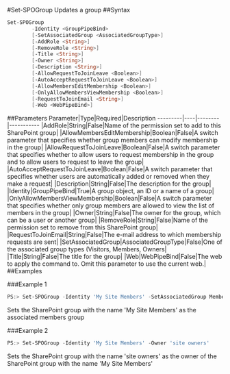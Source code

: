 #Set-SPOGroup
Updates a group
##Syntax
```powershell
Set-SPOGroup
        -Identity <GroupPipeBind>
        [-SetAssociatedGroup <AssociatedGroupType>]
        [-AddRole <String>]
        [-RemoveRole <String>]
        [-Title <String>]
        [-Owner <String>]
        [-Description <String>]
        [-AllowRequestToJoinLeave <Boolean>]
        [-AutoAcceptRequestToJoinLeave <Boolean>]
        [-AllowMembersEditMembership <Boolean>]
        [-OnlyAllowMembersViewMembership <Boolean>]
        [-RequestToJoinEmail <String>]
        [-Web <WebPipeBind>]
```


##Parameters
Parameter|Type|Required|Description
---------|----|--------|-----------
|AddRole|String|False|Name of the permission set to add to this SharePoint group|
|AllowMembersEditMembership|Boolean|False|A switch parameter that specifies whether group members can modify membership in the group|
|AllowRequestToJoinLeave|Boolean|False|A switch parameter that specifies whether to allow users to request membership in the group and to allow users to request to leave the group|
|AutoAcceptRequestToJoinLeave|Boolean|False|A switch parameter that specifies whether users are automatically added or removed when they make a request|
|Description|String|False|The description for the group|
|Identity|GroupPipeBind|True|A group object, an ID or a name of a group|
|OnlyAllowMembersViewMembership|Boolean|False|A switch parameter that specifies whether only group members are allowed to view the list of members in the group|
|Owner|String|False|The owner for the group, which can be a user or another group|
|RemoveRole|String|False|Name of the permission set to remove from this SharePoint group|
|RequestToJoinEmail|String|False|The e-mail address to which membership requests are sent|
|SetAssociatedGroup|AssociatedGroupType|False|One of the associated group types (Visitors, Members, Owners|
|Title|String|False|The title for the group|
|Web|WebPipeBind|False|The web to apply the command to. Omit this parameter to use the current web.|
##Examples

###Example 1
```powershell
PS:> Set-SPOGroup -Identity 'My Site Members' -SetAssociatedGroup Members
```
Sets the SharePoint group with the name 'My Site Members' as the associated members group

###Example 2
```powershell
PS:> Set-SPOGroup -Identity 'My Site Members' -Owner 'site owners'
```
Sets the SharePoint group with the name 'site owners' as the owner of the SharePoint group with the name 'My Site Members'
